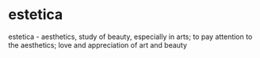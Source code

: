 # estetica
estetica - aesthetics, study of beauty, especially in arts; to pay attention to the aesthetics; love and appreciation of art and beauty
